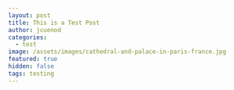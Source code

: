 ```yaml
---
layout: post
title: This is a Test Post
author: jcuenod
categories:
  - test
image: /assets/images/cathedral-and-palace-in-paris-france.jpg
featured: true
hidden: false
tags: testing
---
```

